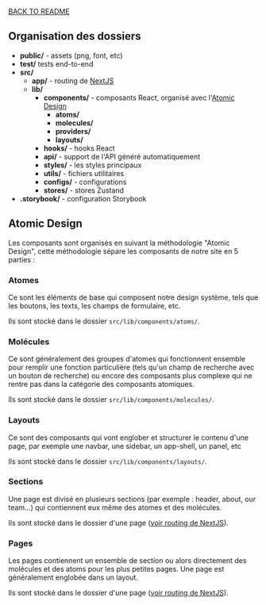 [BACK TO README](../README.md)

## Organisation des dossiers
- **public/** - assets (png, font, etc)
- **test/** tests end-to-end
- **src/**
  - **app/** - routing de [NextJS](https://beta.nextjs.org/docs/routing/fundamentals)
  - **lib/** 
    - **components/** - composants React, organisé avec l'[Atomic Design](#atomic-design)
      - **atoms/**
      - **molecules/**
      - **providers/**
      - **layouts/**
    - **hooks/** - hooks React
    - **api/** - support de l'API généré automatiquement
    - **styles/** - les styles principaux
    - **utils/** - fichiers utilitaires
    - **configs/** - configurations
    - **stores/** - stores Zustand
- **.storybook/** - configuration Storybook

## Atomic Design
Les composants sont organisés en suivant la méthodologie "Atomic Design", cette méthodologie sépare les composants de notre site en 5 parties :

### Atomes
Ce sont les éléments de base qui composent notre design système, tels que les boutons, les texts, les champs de formulaire, etc. 

Ils sont stocké dans le dossier `src/lib/components/atoms/`.

### Molécules 
Ce sont généralement des groupes d'atomes qui fonctionnent ensemble pour remplir une fonction particulière (tels qu'un champ de recherche avec un bouton de recherche) ou encore des composants plus complexe qui ne rentre pas dans la catégorie des composants atomiques. 

Ils sont stocké dans le dossier `src/lib/components/molecules/`.

### Layouts
Ce sont des composants qui vont englober et structurer le contenu d'une page, par exemple une navbar, une sidebar, un app-shell, un panel, etc

Ils sont stocké dans le dossier `src/lib/components/layouts/`.

### Sections
Une page est divisé en plusieurs sections (par exemple : header, about, our team...) qui contiennent eux même des atomes et des molécules.

Ils sont stocké dans le dossier d'une page ([voir routing de NextJS](https://beta.nextjs.org/docs/routing/fundamentals)).

### Pages
Les pages contiennent un ensemble de section ou alors directement des molécules et des atoms pour les plus petites pages. Une page est généralement englobée dans un layout.

Ils sont stocké dans le dossier d'une page ([voir routing de NextJS](https://beta.nextjs.org/docs/routing/fundamentals)).
